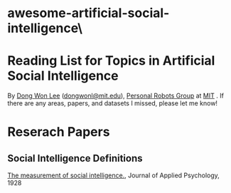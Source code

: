 # awesome-artificial-social-intelligence\

# Reading List for Topics in Artificial Social Intelligence
By [Dong Won Lee](https://dongwonl.com/) (dongwonl@mit.edu), [Personal Robots Group](https://www.media.mit.edu/groups/personal-robots/overview/) at [MIT](https://www.mit.edu/) . If there are any areas, papers, and datasets I missed, please let me know!

# Reserach Papers

## Social Intelligence Definitions

[The measurement of social intelligence.](https://psycnet.apa.org/buy/1928-03750-001), Journal of Applied Psychology, 1928
